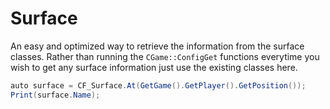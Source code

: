 # Surface

An easy and optimized way to retrieve the information from the surface classes. Rather than running the `CGame::ConfigGet` functions everytime you wish to get any surface information just use the existing classes here.

```csharp
auto surface = CF_Surface.At(GetGame().GetPlayer().GetPosition());
Print(surface.Name);
```
